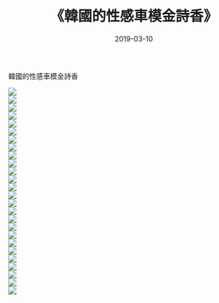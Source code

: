 ﻿---
layout: post
title:  《韓國的性感車模金詩香》
date:   2019-03-10
img: http://img.660000.xyz/Sharelink/性感/2019/韓國的性感車模金詩香/000.jpg
categories: [美女, 清纯, 唯美]
---

韓國的性感車模金詩香

  ![](http://img.660000.xyz/Sharelink/性感/2019/韓國的性感車模金詩香/001.jpg) <br> ![](http://img.660000.xyz/Sharelink/性感/2019/韓國的性感車模金詩香/002.jpg) <br> ![](http://img.660000.xyz/Sharelink/性感/2019/韓國的性感車模金詩香/003.jpg) <br> ![](http://img.660000.xyz/Sharelink/性感/2019/韓國的性感車模金詩香/004.jpg) <br> ![](http://img.660000.xyz/Sharelink/性感/2019/韓國的性感車模金詩香/005.jpg) <br> ![](http://img.660000.xyz/Sharelink/性感/2019/韓國的性感車模金詩香/006.jpg) <br> ![](http://img.660000.xyz/Sharelink/性感/2019/韓國的性感車模金詩香/007.jpg) <br> ![](http://img.660000.xyz/Sharelink/性感/2019/韓國的性感車模金詩香/008.jpg) <br> ![](http://img.660000.xyz/Sharelink/性感/2019/韓國的性感車模金詩香/009.jpg) <br> ![](http://img.660000.xyz/Sharelink/性感/2019/韓國的性感車模金詩香/010.jpg) <br> ![](http://img.660000.xyz/Sharelink/性感/2019/韓國的性感車模金詩香/011.jpg) <br> ![](http://img.660000.xyz/Sharelink/性感/2019/韓國的性感車模金詩香/012.jpg) <br> ![](http://img.660000.xyz/Sharelink/性感/2019/韓國的性感車模金詩香/013.jpg) <br> ![](http://img.660000.xyz/Sharelink/性感/2019/韓國的性感車模金詩香/014.jpg) <br> ![](http://img.660000.xyz/Sharelink/性感/2019/韓國的性感車模金詩香/015.jpg) <br> ![](http://img.660000.xyz/Sharelink/性感/2019/韓國的性感車模金詩香/016.jpg) <br> ![](http://img.660000.xyz/Sharelink/性感/2019/韓國的性感車模金詩香/017.jpg) <br> ![](http://img.660000.xyz/Sharelink/性感/2019/韓國的性感車模金詩香/018.jpg) <br> ![](http://img.660000.xyz/Sharelink/性感/2019/韓國的性感車模金詩香/019.jpg) <br> ![](http://img.660000.xyz/Sharelink/性感/2019/韓國的性感車模金詩香/020.jpg) <br> ![](http://img.660000.xyz/Sharelink/性感/2019/韓國的性感車模金詩香/021.jpg) <br> ![](http://img.660000.xyz/Sharelink/性感/2019/韓國的性感車模金詩香/022.jpg) <br> ![](http://img.660000.xyz/Sharelink/性感/2019/韓國的性感車模金詩香/023.jpg) <br> ![](http://img.660000.xyz/Sharelink/性感/2019/韓國的性感車模金詩香/024.jpg) <br> ![](http://img.660000.xyz/Sharelink/性感/2019/韓國的性感車模金詩香/025.jpg) <br> ![](http://img.660000.xyz/Sharelink/性感/2019/韓國的性感車模金詩香/026.jpg) <br>